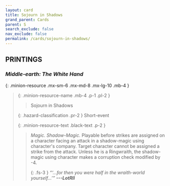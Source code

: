 ```yaml
---
layout: card
title: Sojourn in Shadows
grand_parent: Cards
parent: S
search_exclude: false
nav_exclude: false
permalink: /cards/sojourn-in-shadows/
---
```


## PRINTINGS


### _Middle-earth: The White Hand_

{: .minion-resource .mx-sm-6 .mx-md-8 .mx-lg-10 .mb-4 }
> {: .minion-resource-name .mb-4 .p-1 .pl-2 }
> > <div class="hazard-mp"></div>
> > <div class="card-name">Sojourn in Shadows</div>
>
> {: .hazard-classification .pr-2 }
> Short-event
>
> {: .minion-resource-text .black-text .p-2 }
> > _Magic._ _Shadow-_Magic.__ Playable before strikes are assigned on a character facing an attack in a shadow-magic using character's company. Target character cannot be assigned a strike from the attack. Unless he is a Ringwraith, the shadow-magic using character makes a corruption check modified by -4. 
> > 
> > {: .fs-3 } 
> > _“‘...for then you were half in the wraith-world yourself...’”_ ***---&#65279;LotRII*** 
> 
